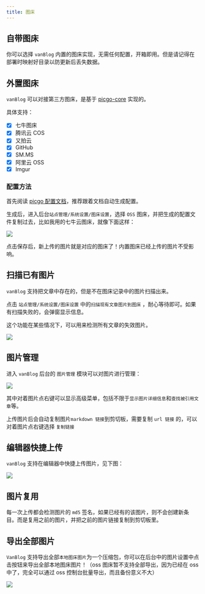 ```yaml
---
title: 图床
---
```


## 自带图床

你可以选择 `vanBlog` 内置的图床实现，无需任何配置，开箱即用。但是请记得在部署时映射好目录以防更新后丢失数据。

## 外置图床

`vanBlog` 可以对接第三方图床，是基于 [picgo-core](https://picgo.github.io/PicGo-Core-Doc/) 实现的。

具体支持：

- [x] 七牛图床
- [x] 腾讯云 COS
- [x] 又拍云
- [x] GitHub
- [x] SM.MS
- [x] 阿里云 OSS
- [x] Imgur

### 配置方法

首先阅读 [picgo 配置文档](https://picgo.github.io/PicGo-Core-Doc/zh/guide/config.html#%E8%87%AA%E5%8A%A8%E7%94%9F%E6%88%90)，推荐跟着文档自动生成配置。

生成后，进入后台`站点管理/系统设置/图床设置`，选择 `OSS` 图床，并把生成的配置文件复制过去，比如我用的七牛云图床，就像下面这样：

![](https://pic.mereith.com/img/c04cb1d8912a0a34cfd39e846caad201.clipboard-2022-08-14.png)

点击保存后，新上传的图片就是对应的图床了！内置图床已经上传的图片不受影响。

## 扫描已有图片

`vanBlog` 支持把文章中存在的，但是不在图床记录中的图片扫描出来。

点击 `站点管理/系统设置/图床设置` 中的`扫描现有文章图片到图床` ，耐心等待即可。如果有扫描失败的，会弹窗显示信息。

这个功能在某些情况下，可以用来检测所有文章的失效图片。

![](https://pic.mereith.com/img/cb00c069e9fba6308151c859bd78d15d.clipboard-2022-08-15.png)

## 图片管理

进入 `vanBlog` 后台的 `图片管理` 模块可以对图片进行管理：

![](https://pic.mereith.com/img/5be657eaaff09be9dd4a77d968e54c21.clipboard-2022-08-15.png)

其中对着图片点右键可以显示高级菜单，包括不限于`显示图片详细信息`和`查找被引用文章`等。

上传图片后会自动复制图片`markdown 链接`到剪切板，需要复制 `url 链接` 的，可以对着图片点右键选择 `复制链接`

## 编辑器快捷上传

`vanBlog` 支持在编辑器中快捷上传图片，见下图：

![](https://www.mereith.com/static/img/8ad428da63e4380d4b1c2f2a8362b492.clipboard-2022-09-08.png)

## 图片复用

每一次上传都会检测图片的 `md5` 签名，如果已经有的该图片，则不会创建新条目。而是复用之前的图片，并把之前的图片链接复制到剪切板里。

## 导出全部图片

`VanBlog` 支持导出全部`本地图床图片`为一个压缩包，你可以在后台中的图片设置中点击按钮来导出全部本地图床图片！（oss 图床暂不支持全部导出，因为已经在 oss 中了，完全可以通过 oss 控制台批量导出，而且备份意义不大）

![](https://www.mereith.com/static/img/dd5f0f0a1ff61a1a5d22c09fcaa8178c.clipboard-2022-09-01.png)
